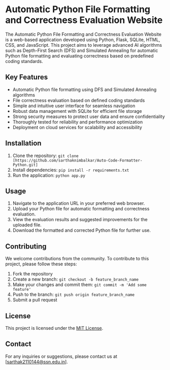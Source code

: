 # Automatic Python File Formatting and Correctness Evaluation Website

The Automatic Python File Formatting and Correctness Evaluation Website is a web-based application developed using Python, Flask, SQLite, HTML, CSS, and JavaScript. This project aims to leverage advanced AI algorithms such as Depth-First Search (DFS) and Simulated Annealing for automatic Python file formatting and evaluating correctness based on predefined coding standards.

## Key Features

- Automatic Python file formatting using DFS and Simulated Annealing algorithms
- File correctness evaluation based on defined coding standards
- Simple and intuitive user interface for seamless navigation
- Robust data management with SQLite for efficient file storage
- Strong security measures to protect user data and ensure confidentiality
- Thoroughly tested for reliability and performance optimization
- Deployment on cloud services for scalability and accessibility

## Installation

1. Clone the repository: `git clone [https://github.com/sarthaknimbalkar/Auto-Code-Formatter-Python.git]`
2. Install dependencies: `pip install -r requirements.txt`
3. Run the application: `python app.py`

## Usage

1. Navigate to the application URL in your preferred web browser.
2. Upload your Python file for automatic formatting and correctness evaluation.
3. View the evaluation results and suggested improvements for the uploaded file.
4. Download the formatted and corrected Python file for further use.

## Contributing

We welcome contributions from the community. To contribute to this project, please follow these steps:

1. Fork the repository
2. Create a new branch: `git checkout -b feature_branch_name`
3. Make your changes and commit them: `git commit -m 'Add some feature'`
4. Push to the branch: `git push origin feature_branch_name`
5. Submit a pull request

## License

This project is licensed under the [MIT License](https://opensource.org/licenses/MIT).

## Contact

For any inquiries or suggestions, please contact us at [sarthak2110144@ssn.edu.in].
